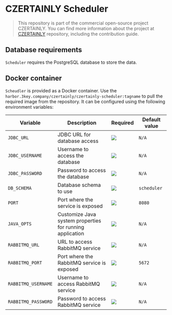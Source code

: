 # CZERTAINLY Scheduler

> This repository is part of the commercial open-source project CZERTAINLY. You can find more information about the project at [CZERTAINLY](https://github.com/3KeyCompany/CZERTAINLY) repository, including the contribution guide.

## Database requirements

`Scheduler` requires the PostgreSQL database to store the data.

## Docker container

`Scheudler` is provided as a Docker container. Use the `harbor.3key.company/czertainly/czertainly-scheduler:tagname` to pull the required image from the repository. It can be configured using the following environment variables:

| Variable            | Description                                              | Required                                           | Default value |
|---------------------|----------------------------------------------------------|----------------------------------------------------|---------------|
| `JDBC_URL`          | JDBC URL for database access                             | ![](https://img.shields.io/badge/-YES-success.svg) | `N/A`         |
| `JDBC_USERNAME`     | Username to access the database                          | ![](https://img.shields.io/badge/-YES-success.svg) | `N/A`         |
| `JDBC_PASSWORD`     | Password to access the database                          | ![](https://img.shields.io/badge/-YES-success.svg) | `N/A`         |
| `DB_SCHEMA`         | Database schema to use                                   | ![](https://img.shields.io/badge/-NO-red.svg)      | `scheduler`   |
| `PORT`              | Port where the service is exposed                        | ![](https://img.shields.io/badge/-NO-red.svg)      | `8080`        |
| `JAVA_OPTS`         | Customize Java system properties for running application | ![](https://img.shields.io/badge/-NO-red.svg)      | `N/A`         |
| `RABBITMQ_URL`      | URL to access RabbitMQ service                           | ![](https://img.shields.io/badge/-YES-success.svg) | `N/A`         |
| `RABBITMQ_PORT`     | Port where the RabbitMQ service is exposed               | ![](https://img.shields.io/badge/-NO-red.svg)      | `5672`        |
| `RABBITMQ_USERNAME` | Username to access RabbitMQ service                      | ![](https://img.shields.io/badge/-YES-success.svg) | `N/A`         |
| `RABBITMQ_PASSWORD` | Password to access RabbitMQ service                      | ![](https://img.shields.io/badge/-YES-success.svg) | `N/A`         |

